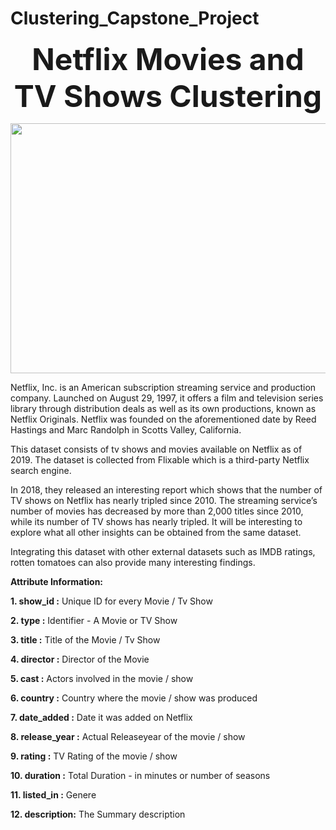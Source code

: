 # Clustering_Capstone_Project
<p align="center"><b><font size="10">Netflix Movies and TV Shows Clustering</font></b></p>
<p align="center">
  <img 
    width="750"
    height="400"
    src = "https://user-images.githubusercontent.com/86402845/170177846-17657ccf-3bb0-4380-b44b-5d4e9dea415e.gif">
</p>  

Netflix, Inc. is an American subscription streaming service and production company. Launched on August 29, 1997, it offers a film and television series library through distribution deals as well as its own productions, known as Netflix Originals.
Netflix was founded on the aforementioned date by Reed Hastings and Marc Randolph in Scotts Valley, California.

This dataset consists of tv shows and movies available on Netflix as of 2019. The dataset is collected from Flixable which is a third-party Netflix search engine.

In 2018, they released an interesting report which shows that the number of TV shows on Netflix has nearly tripled since 2010. The streaming service’s number of movies has decreased by more than 2,000 titles since 2010, while its number of TV shows has nearly tripled. It will be interesting to explore what all other insights can be obtained from the same dataset.

Integrating this dataset with other external datasets such as IMDB ratings, rotten tomatoes can also provide many interesting findings.

**Attribute Information:**

**1. show_id :** Unique ID for every Movie / Tv Show

**2. type :** Identifier - A Movie or TV Show

**3. title :** Title of the Movie / Tv Show

**4. director :** Director of the Movie

**5. cast :** Actors involved in the movie / show

**6. country :** Country where the movie / show was produced

**7. date_added :** Date it was added on Netflix

**8. release_year :** Actual Releaseyear of the movie / show

**9. rating :** TV Rating of the movie / show

**10. duration :** Total Duration - in minutes or number of seasons

**11. listed_in :** Genere

**12. description:** The Summary description
